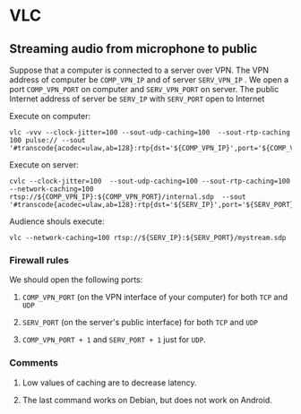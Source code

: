 # VLC


## Streaming audio from microphone to public

Suppose that a computer is connected to a server over VPN. The VPN address of computer
be `COMP_VPN_IP` and of server `SERV_VPN_IP` . We open a port `COMP_VPN_PORT` on computer
and `SERV_VPN_PORT` on server. The public Internet address of server be `SERV_IP` with `SERV_PORT`
open to Internet

Execute on computer:

    vlc -vvv --clock-jitter=100 --sout-udp-caching=100  --sout-rtp-caching 100 pulse:// --sout '#transcode{acodec=ulaw,ab=128}:rtp{dst='${COMP_VPN_IP}',port='${COMP_VPN_PORT}',sdp=rtsp://'${COMP_VPN_IP}:${COMP_VPN_PORT}'/internal.sdp}'

Execute on server:

    cvlc --clock-jitter=100  --sout-udp-caching=100 --sout-rtp-caching=100 --network-caching=100 rtsp://${COMP_VPN_IP}:${COMP_VPN_PORT}/internal.sdp  --sout '#transcode{acodec=ulaw,ab=128}:rtp{dst='${SERV_IP}',port='${SERV_PORT}',sdp=rtsp://'${SERV_IP}:${SERV_PORT}'/mystream.sdp}'

Audience shouls execute:

    vlc --network-caching=100 rtsp://${SERV_IP}:${SERV_PORT}/mystream.sdp

### Firewall rules

We should open the following ports:

1. `COMP_VPN_PORT` (on the VPN interface of your computer) for both `TCP` and `UDP` 

2. `SERV_PORT` (on the server's public interface) for both `TCP` and `UDP`

3. `COMP_VPN_PORT + 1` and `SERV_PORT + 1` just for `UDP`.

### Comments

1. Low values of caching are to decrease latency.

2. The last command works on Debian, but does not work on Android.



